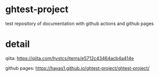 # ghtest-project
test repository of documentation with github actions and github pages

# detail
qiita: https://qiita.com/hystcs/items/e5712c43464acb4a414e

github pages: https://hayas1.github.io/ghtest-project/ghtest-project/
